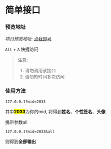 # 简单接口

### 预览地址
*项目预览地址*: [点我即可](http://kojii.ml/?mid=2033)

<a href="http://kojii.ml/?mid=2033" accesskey="a"></a>
<code>Alt</code> + <code>A</code> 快捷访问

> 注意: 
   > 1. 请勿调用该接口
   > 2. 请勿短时间多次访问



### 使用方法

``` url
127.0.0.1?mid=2033
```
其中<mark><b>2033</b></mark>为你的mid, 将得到<b>姓名</b>、<b>个性签名</b>、<b>头像</b>


携带参数all
``` url
127.0.0.1?mid=2033&all
```

则得到<b>全部输出</b>






